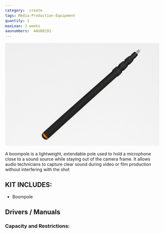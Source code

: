 ```yaml
---
category:  create
tags: Media-Production-Equipment
quantity: 1
maxLoan: 2 weeks
aaunumbers:  AAU88191
---
```

![Boompole](/assets/images/equip/boom.png)

A boompole is a lightweight, extendable pole used to hold a microphone close to a sound source while staying out of the camera frame. It allows audio technicians to capture clear sound during video or film production without interfering with the shot
## KIT INCLUDES:
-  Boompole

## Drivers / Manuals
[]()



### Capacity and Restrictions:
